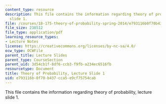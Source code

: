 ```yaml
---
content_type: resource
description: This file contains the information regarding theory of probability, lecture
  slide 1.
file: /courses/18-175-theory-of-probability-spring-2014/e793116b0f70b437cca5e9cf75754cab_MIT18_175S14_Lecture1.pdf
file_size: 238512
file_type: application/pdf
learning_resource_types:
- Lecture Notes
license: https://creativecommons.org/licenses/by-nc-sa/4.0/
ocw_type: OCWFile
parent_title: Lecture Slides
parent_type: CourseSection
parent_uid: 3d54cb1f-8df6-ccb3-f9fb-a234ec6516fb
resourcetype: Document
title: Theory of Probability, Lecture Slide 1
uid: e793116b-0f70-b437-cca5-e9cf75754cab
---
```

This file contains the information regarding theory of probability, lecture slide 1.
